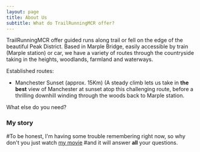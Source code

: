 ```yaml
---
layout: page
title: About Us
subtitle: What do TrailRunningMCR offer?
---
```


TrailRunningMCR offer guided runs along trail or fell on the edge of the beautiful Peak District.
Based in Marple Bridge, easily accessible by train (Marple station) or car, we have a variety of routes through the countryside taking in the heights, woodlands, farmland and waterways.

Established routes:
- Manchester Sunset (approx. 15Km)
(A steady climb lets us take in **the best** view of Manchester at sunset atop this challenging route, before a thrilling downhill winding through the woods back to Marple station.


What else do you need?

### My story

#To be honest, I'm having some trouble remembering right now, so why don't you just watch [my movie](https://en.wikipedia.org/wiki/The_Princess_Bride_%28film%29) #and it will answer **all** your questions.
